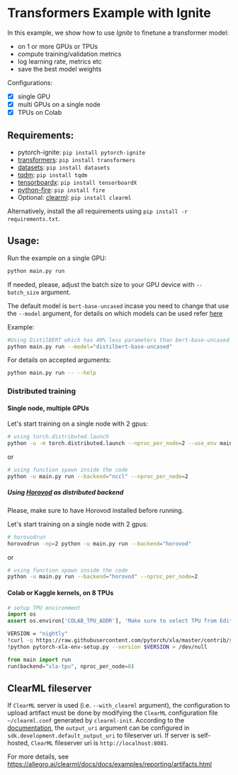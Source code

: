 # Transformers Example with Ignite

In this example, we show how to use _Ignite_ to finetune a transformer model:

- on 1 or more GPUs or TPUs
- compute training/validation metrics
- log learning rate, metrics etc
- save the best model weights

Configurations:

- [x] single GPU
- [x] multi GPUs on a single node
- [x] TPUs on Colab

## Requirements:

- pytorch-ignite: `pip install pytorch-ignite`
- [transformers](https://github.com/huggingface/transformers): `pip install transformers`
- [datasets](https://github.com/huggingface/datasets): `pip install datasets`
- [tqdm](https://github.com/tqdm/tqdm/): `pip install tqdm`
- [tensorboardx](https://github.com/lanpa/tensorboard-pytorch): `pip install tensorboardX`
- [python-fire](https://github.com/google/python-fire): `pip install fire`
- Optional: [clearml](https://github.com/allegroai/clearml): `pip install clearml`

Alternatively, install the all requirements using `pip install -r requirements.txt`.

## Usage:

Run the example on a single GPU:

```bash
python main.py run
```
If needed, please, adjust the batch size to your GPU device with `--batch_size` argument.

The default model is `bert-base-uncased` incase you need to change that use the `--model` argument, for details on which models can be used refer [here](https://huggingface.co/transformers/v3.0.2/model_doc/auto.html#automodelforsequenceclassification)

Example: 
```bash
#Using DistilBERT which has 40% less parameters than bert-base-uncased
python main.py run --model="distilbert-base-uncased"
```


For details on accepted arguments:

```bash
python main.py run -- --help
```


### Distributed training

#### Single node, multiple GPUs

Let's start training on a single node with 2 gpus:

```bash
# using torch.distributed.launch
python -u -m torch.distributed.launch --nproc_per_node=2 --use_env main.py run --backend="nccl"
```

or

```bash
# using function spawn inside the code
python -u main.py run --backend="nccl" --nproc_per_node=2
```

##### Using [Horovod](https://horovod.readthedocs.io/en/latest/index.html) as distributed backend

Please, make sure to have Horovod installed before running.

Let's start training on a single node with 2 gpus:

```bash
# horovodrun
horovodrun -np=2 python -u main.py run --backend="horovod"
```

or

```bash
# using function spawn inside the code
python -u main.py run --backend="horovod" --nproc_per_node=2
```

#### Colab or Kaggle kernels, on 8 TPUs

```python
# setup TPU environment
import os
assert os.environ['COLAB_TPU_ADDR'], 'Make sure to select TPU from Edit > Notebook settings > Hardware accelerator'
```
```bash
VERSION = "nightly"
!curl -q https://raw.githubusercontent.com/pytorch/xla/master/contrib/scripts/env-setup.py -o pytorch-xla-env-setup.py
!python pytorch-xla-env-setup.py --version $VERSION > /dev/null
```

```python
from main import run
run(backend="xla-tpu", nproc_per_node=8)
```

## ClearML fileserver

If `ClearML` server is used (i.e. `--with_clearml` argument), the configuration to upload artifact must be done by
modifying the `ClearML` configuration file `~/clearml.conf` generated by `clearml-init`. According to the
[documentation](https://allegro.ai/clearml/docs/docs/examples/reporting/artifacts.html), the `output_uri` argument can be
configured in `sdk.development.default_output_uri` to fileserver uri. If server is self-hosted, `ClearML` fileserver uri is
`http://localhost:8081`.

For more details, see https://allegro.ai/clearml/docs/docs/examples/reporting/artifacts.html

